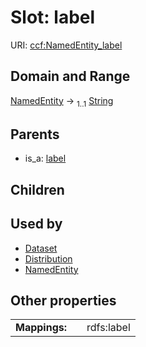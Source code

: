 
# Slot: label




URI: [ccf:NamedEntity_label](http://purl.org/ccf/NamedEntity_label)


## Domain and Range

[NamedEntity](NamedEntity.md) &#8594;  <sub>1..1</sub> [String](types/String.md)

## Parents

 *  is_a: [label](label.md)

## Children


## Used by

 * [Dataset](Dataset.md)
 * [Distribution](Distribution.md)
 * [NamedEntity](NamedEntity.md)

## Other properties

|  |  |  |
| --- | --- | --- |
| **Mappings:** | | rdfs:label |

